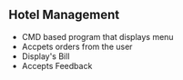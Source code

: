 ## Hotel Management  
<ul>
  <li> CMD based program that displays menu  </li>
  <li> Accpets orders from the user  </li>
 <li>Display's Bill  </li>
 <li>Accepts Feedback  </li>
  </ul>
